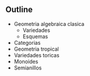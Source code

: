 ## Outline

- Geometria algebraica clasica
  - Variedades
  - Esquemas
- Categorias
- Geometria tropical
- Variedades toricas
- Monoides
- Semianillos
